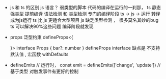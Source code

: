 - js 和 ts 的区别
   js 语言？ 弱类型的脚本  代码的编译在运行的一刹那，
   ts 静态强类型 提前编译 语法检测  和 类型检测 专门的编译阶段
   ts -> js -> 运行 转译成为js运行
   ts 比 js 更适合大型项目 js 缺乏类型检测 ， 很多莫名其妙的bug
   ts 可以解决90%这些问题 编译阶段就发现


- props
   泛型约束 defineProps<{

   }>
   interface Props {
      bar?: number
   }
   defineProps<Props>
   interface 缺点是  不支持默认值 , 宏函数 withDefaults


- defineEmits
// 运行时， const emit = defineEmits(['change', 'update'])
// 基于类型 对触发事件有更好的控制